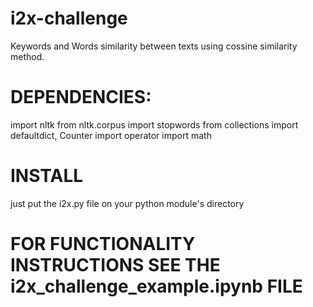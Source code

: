 # i2x-challenge
Keywords and Words similarity between texts using cossine similarity method.

# DEPENDENCIES: 
import nltk
from nltk.corpus import stopwords
from collections import defaultdict, Counter
import operator
import math

# INSTALL
just put the i2x.py file on your python module's directory

# FOR FUNCTIONALITY INSTRUCTIONS SEE THE i2x_challenge_example.ipynb FILE
